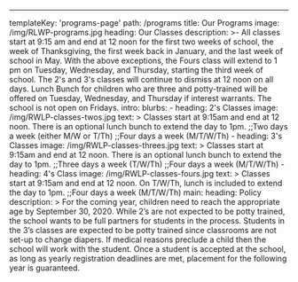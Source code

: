 ---
templateKey: 'programs-page'
path: /programs
title: Our Programs
image: /img/RLWP-programs.jpg
heading: Our Classes
description: >-
  All classes start at 9:15 am and end at 12 noon for the first two weeks of school, the week of Thanksgiving, the first week back in January, and the last week of school in May. With the above exceptions, the Fours class will extend to 1 pm on Tuesday, Wednesday, and Thursday, starting the third week of school. The 2's and 3's classes will continue to dismiss at 12 noon on all days. Lunch Bunch for children who are three and potty-trained will be offered on Tuesday, Wednesday, and Thursday if interest warrants. The school is not open on Fridays.
intro:
  blurbs:
    - heading: 2's Classes
      image: /img/RWLP-classes-twos.jpg
      text: >
        Classes start at 9:15am and end at 12 noon. There is an optional lunch bunch to extend the day to 1pm.
        ;;Two days a week (either M/W or T/Th)
        ;;Four days a week (M/T/W/Th)
    - heading: 3's Classes
      image: /img/RWLP-classes-threes.jpg
      text: >
        Classes start at 9:15am and end at 12 noon. There is an optional lunch bunch to extend the day to 1pm.
        ;;Three days a week (T/W/Th)
        ;;Four days a week (M/T/W/Th)
    - heading: 4's Class
      image: /img/RWLP-classes-fours.jpg
      text: >
        Classes start at 9:15am and end at 12 noon. On T/W/Th, lunch is included to extend the day to 1pm. 
        ;;Four days a week (M/T/W/Th)
main:
  heading: Policy
  description: >
    For the coming year, children need to reach the appropriate age by September 30, 2020. While 2’s are not expected to be potty trained, the school wants to be full partners for students in the process. Students in the 3’s classes are expected to be potty trained since classrooms are not set-up to change diapers. If medical reasons preclude a child then the school will work with the student. Once a student is accepted at the school, as long as yearly registration deadlines are met, placement for the following year is guaranteed.